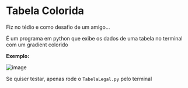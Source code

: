 # Tabela Colorida
Fiz no tédio e como desafio de um amigo...

É um programa em python que exibe os dados de uma tabela no terminal com um gradient colorido

**Exemplo:**

![image](https://github.com/user-attachments/assets/0b0faf22-a959-4ca7-a9ca-7f5aac05dd27)

Se quiser testar, apenas rode o ```TabelaLegal.py``` pelo terminal
